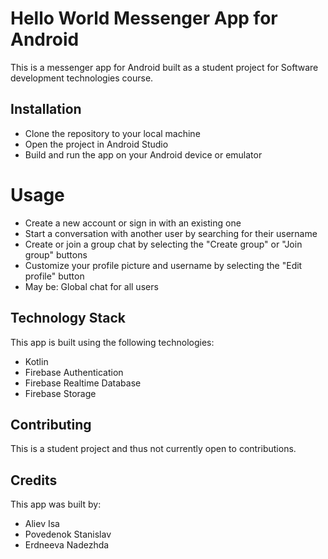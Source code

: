 # Hello World Messenger App for Android

This is a messenger app for Android built as a student project for Software development technologies course. 

## Installation
- Clone the repository to your local machine
- Open the project in Android Studio
- Build and run the app on your Android device or emulator


# Usage
- Create a new account or sign in with an existing one
- Start a conversation with another user by searching for their username
- Create or join a group chat by selecting the "Create group" or "Join group" buttons
- Customize your profile picture and username by selecting the "Edit profile" button
- May be: Global chat for all users

## Technology Stack
This app is built using the following technologies:
* Kotlin
* Firebase Authentication
* Firebase Realtime Database
* Firebase Storage

## Contributing
This is a student project and thus not currently open to contributions. 

## Credits
This app was built by:
* Aliev Isa
* Povedenok Stanislav
* Erdneeva Nadezhda

